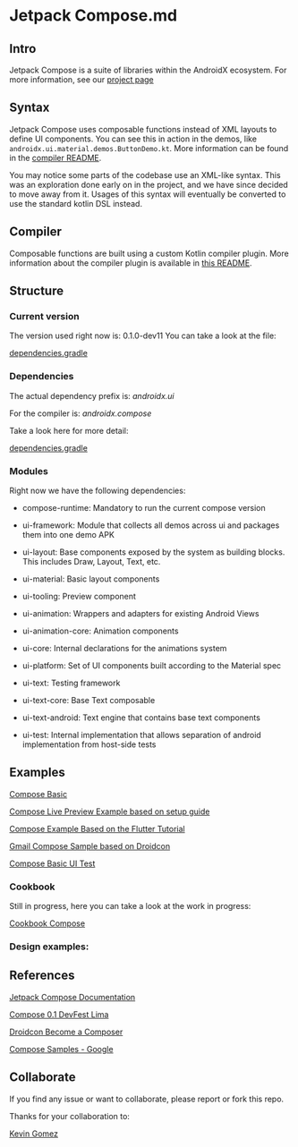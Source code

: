 # Jetpack Compose.md

## Intro

Jetpack Compose is a suite of libraries within the AndroidX ecosystem. For more information, see our [project page](https://developer.android.com/jetpackcompose)

## Syntax

Jetpack Compose uses composable functions instead of XML layouts to define UI components. You can see this in action in the demos, like `androidx.ui.material.demos.ButtonDemo.kt`. More information can be found in the [compiler README](https://android.googlesource.com/platform/frameworks/support/+/androidx-master-dev/compose/README.md).

You may notice some parts of the codebase use an XML-like syntax. This was an exploration done early on in the project, and we have since decided to move away from it. Usages of this syntax will eventually be converted to use the standard kotlin DSL instead.

## Compiler
Composable functions are built using a custom Kotlin compiler plugin. More information about the compiler plugin is available in [this README](https://android.googlesource.com/platform/frameworks/support/+/androidx-master-dev/compose/README.md).

## Structure
### Current version
  
The version used right now is: 0.1.0-dev11 You can take a look at the file:

[dependencies.gradle](https://github.com/cpinan/Android-Jetpack-Compose-Documentation/blob/master/dependencies.gradle)

### Dependencies

The actual dependency prefix is: *androidx.ui*

For the compiler is: *androidx.compose*

Take a look here for more detail:

[dependencies.gradle](https://github.com/cpinan/Android-Jetpack-Compose-Documentation/blob/master/dependencies.gradle)

### Modules

Right now we have the following dependencies:

* compose-runtime: Mandatory to run the current compose version

* ui-framework: Module that collects all demos across ui and packages them into one demo APK

* ui-layout: Base components exposed by the system as building blocks. This includes Draw, Layout, Text, etc.

* ui-material: Basic layout components

* ui-tooling: Preview component

* ui-animation: Wrappers and adapters for existing Android Views

* ui-animation-core: Animation components

* ui-core: Internal declarations for the animations system

* ui-platform: Set of UI components built according to the Material spec

* ui-text: Testing framework

* ui-text-core: Base Text composable

* ui-text-android: Text engine that contains base text components

* ui-test: Internal implementation that allows separation of android implementation from host-side tests

## Examples

[Compose Basic](https://github.com/cpinan/Android-Jetpack-Compose-Documentation/tree/master/JetpackComposeBasics)

[Compose Live Preview Example based on setup guide](https://github.com/cpinan/Android-Jetpack-Compose-Documentation/tree/master/JetpackComposeLivePreview)

[Compose Example Based on the Flutter Tutorial](https://github.com/cpinan/Android-Jetpack-Compose-Documentation/tree/master/FlutterDesigninCompose)

[Gmail Compose Sample based on Droidcon](https://github.com/cpinan/Android-Jetpack-Compose-Documentation/tree/master/ComposeGmail)

[Compose Basic UI Test](https://github.com/cpinan/Android-Jetpack-Compose-Documentation/tree/master/TestBasicCompose)

### Cookbook

Still in progress, here you can take a look at the work in progress:

[Cookbook Compose](https://github.com/cpinan/Android-Jetpack-Compose-Documentation/tree/master/JetpackComposeCookbook)

### Design examples:


## References

[Jetpack Compose Documentation](https://developer.android.com/jetpack/compose)

[Compose 0.1 DevFest Lima](https://github.com/cpinan/Android-Jetpack-Composer)

[Droidcon Become a Composer](https://www.droidcon.com/media-detail?video=412304809)

[Compose Samples - Google](https://github.com/android/compose-samples)

## Collaborate

If you find any issue or want to collaborate, please report or fork this repo.

Thanks for your collaboration to:

[Kevin Gomez](https://github.com/Naibeck)
